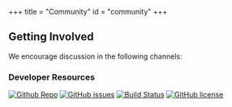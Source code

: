 +++
title = "Community"
id = "community"
+++

## Getting Involved

We encourage discussion in the following channels:

### Developer Resources
[![Github Repo](https://img.shields.io/badge/Code-GitHub-brightgreen.svg?style=plastic)](https://github.com/pteropusio/pteropusio-site)
[![GitHub issues](https://img.shields.io/github/issues/badges/shields.svg?style=plastic)](https://github.com/pteropusio/pteropusio-site/issues)
[![Build Status](https://travis-ci.org/pteropusio/pteropusio-site.svg?branch=master)](https://travis-ci.org/pteropusio/pteropusio-site)
[![GitHub license](https://img.shields.io/badge/license-Apache%20license%202.0-blue.svg)](https://github.com/pteropusio/pteropusio-site/blob/master/LICENSE)
